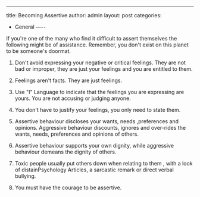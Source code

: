 ---
title: Becoming Assertive
author: admin
layout: post
categories:
  - General
—--

If you're one of the many who find it difficult to assert themselves the following might be of assistance. Remember, you don't exist on this planet to be someone's doormat.

1. Don't avoid expressing your negative or critical feelings. They are not bad or improper, they are just your feelings and you are entitled to them.

2. Feelings aren't facts. They are just feelings.

3. Use "I" Language to indicate that the feelings you are expressing are yours. You are not accusing or judging anyone.

4. You don't have to justify your feelings, you only need to state them.

5. Assertive behaviour discloses your wants, needs ,preferences and opinions. Aggressive behaviour discounts, ignores and over-rides the wants, needs, preferences and opinions of others.

6. Assertive behaviour supports your own dignity, while aggressive behaviour demeans the dignity of others.

7. Toxic people usually put others down when relating to them , with a look of distainPsychology Articles, a sarcastic remark or direct verbal bullying.

8. You must have the courage to be assertive.

